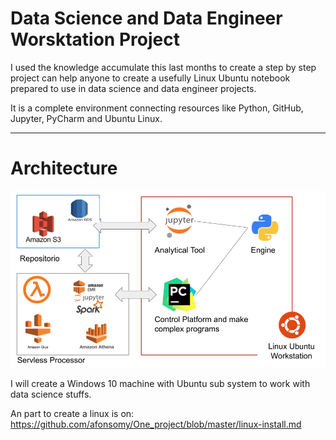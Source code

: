 # Data Science and Data Engineer Worsktation Project

I used the knowledge accumulate this last months to create a step by step project can help anyone to create a usefully Linux Ubuntu notebook prepared to use in data science and data engineer projects.

It is a complete environment connecting resources like Python, GitHub, Jupyter, PyCharm and Ubuntu Linux.

***
# Architecture

![Architecture](docs/images/Architecture-v1.0.png)

I will create a Windows 10 machine with Ubuntu sub system to work with data science stuffs.

An part to create a linux is on:
https://github.com/afonsomy/One_project/blob/master/linux-install.md


